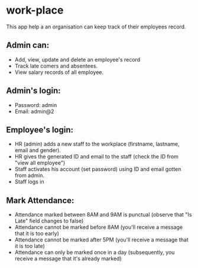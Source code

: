 # work-place
This app help a an organisation can keep track of their employees record.
## Admin can:
- Add, view, update and delete an employee's record
- Track late comers and absentees.
- View salary records of all employee.

## Admin's login:
- Password: admin
- Email: admin@2

## Employee's login:
-  HR (admin) adds a new staff to the workplace (firstname, lastname, email and gender).
-  HR gives the generated ID and email to the staff (check the ID from "view all employee")
-  Staff activates his account (set password) using ID and email gotten from admin.
-  Staff logs in

## Mark Attendance:
- Attendance marked between 8AM and 9AM is punctual (observe that "Is Late" field changes to false)
- Attendance cannot be marked before 8AM (you'll receive a message that it is too early)
- Attendance cannot be marked after 5PM (you'll receive a message that it is too late)
- Attendance can only be marked once in a day (subsequently, you receive a message that it's already marked)

